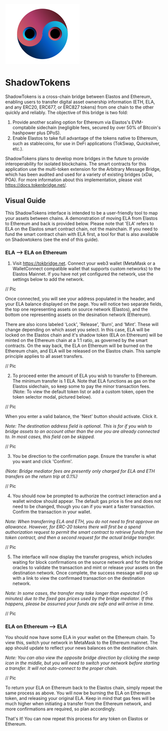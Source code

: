 ![shadowtokens_github](/src/assets/logo.svg)

# ShadowTokens

ShadowTokens is a cross-chain bridge between Elastos and Ethereum, enabling users to transfer digital asset ownership information (ETH, ELA, and any ERC20, ERC677, or ERC827 tokens) from one chain to the other quickly and reliably. The objective of this bridge is two fold:

1. Provide another scaling option for Ethereum via Elastos's EVM-comptabile sidechain (negligible fees, secured by over 50% of Bitcoin's hashpower plus DPoS).
2. Enable Elastos to take full advantage of the tokens native to Ethereum, such as stablecoins, for use in DeFi applications (TokSwap, Quicksilver, etc.).

ShadowTokens plans to develop more bridges in the future to provide interoperability for isolated blockchains. The smart contracts for this application use the multi-token extension for the Arbitrary Message Bridge, which has been audited and used for a variety of existing bridges (xDai, POA). For more information about this implementation, please visit https://docs.tokenbridge.net/. 

## Visual Guide

This ShadowTokens interface is intended to be a user-friendly tool to map your assets between chains. A demonstration of moving ELA from Elastos to Ethereum and back is provided below. Please note that 'ELA' refers to ELA on the Elastos smart contract chain, not the mainchain. If you need to fund the smart contract chain with ELA first, a tool for that is also available on Shadowtokens (see the end of this guide).

### ELA --> ELA on Ethereum

1) Visit https://tokbridge.net. Connect your web3 wallet (MetaMask or a WalletConnect compatible wallet that supports custom networks) to the Elastos Mainnet. If you have not yet configured the network, use the settings below to add the network.

// Pic

Once connected, you will see your address populated in the header, and your ELA balance displayed on the page. You will notice two separate fields, the top one representing assets on source network (Elastos), and the bottom one representing assets on the desination network (Ethereum). 

There are also icons labeled 'Lock', 'Release', 'Burn', and 'Mint'. These will change depending on which asset you select. In this case, ELA will be locked on the Elastos chain and it's shadow token (ELA on Ethereum) will be minted on the Ethereum chain at a 1:1 ratio, as governed by the smart contracts. On the way back, the ELA on Ethereum will be burned on the Ethereum chain, and ELA will be released on the Elastos chain. This sample principle applies to all asset transfers.

// Pic

2. To proceed enter the amount of ELA you wish to transfer to Ethereum. The minimum transfer is 1 ELA. Note that ELA functions as gas on the Elastos sidechain, so keep some to pay the minor transaction fees. (Note: To view the default token list or add a custom token, open the token selector modal, pictured below).

// Pic

When you enter a valid balance, the 'Next' button should activate. Click it. 

*Note: The destination address field is optional. This is for if you wish to bridge assets to an account other than the one you are already connected to. In most cases, this field can be skipped.*

// Pic

3. You be direction to the confirmation page. Ensure the transfer is what you want and click 'Confirm'. 

*(Note: Bridge mediator fees are presently only charged for ELA and ETH transfers on the return trip at 0.1%)*

// Pic

4. You should now be prompted to authorize the contract interaction and a wallet window should appear. The default gas price is fine and does not need to be changed, though you can if you want a faster transaction. Confirm the transaction in your wallet. 

*Note: When transferring ELA and ETH, you do not need to first approve an allowance. However, for ERC-20 tokens there will first be a spend authorization request to permit the smart contract to retrieve funds from the token contract, and then a second request for the actual bridge transfer.*

// Pic

5. The interface will now display the transfer progress, which includes waiting for block confirmations on the source network and for the bridge oracles to validate the transaction and mint or release your assets on the destination network. Once complete, the success message will pop up with a link to view the confirmaed transaction on the destination network. 

*Note: In some cases, the transfer may take longer than expected (>5 minutes) due to the fixed gas prices used by the bridge mediator. If this happens, please be assurred your funds are safe and will arrive in time.*

// Pic


### ELA on Ethereum --> ELA

You should now have some ELA in your wallet on the Ethereum chain. To view this, switch your network in MetaMask to the Ethereum mainnet. The app should update to reflect your news balances on the destination chain. 

*Note: You can also view the opposite bridge direction by clicking the swap icon in the middle, but you will need to switch your network before starting a transfer. It will not auto-connect to the proper chain.*

// Pic

To return your ELA on Ethereum back to the Elastos chain, simply repeat the same process as above. You will now be burning the ELA on Ethereum token, and releasing your original ELA. Keep in mind that gas fees will be much higher when initiating a transfer from the Ethereum network, and more confirmations are required, so plan accordingly.

That's it! You can now repeat this process for any token on Elastos or Ethereum.
